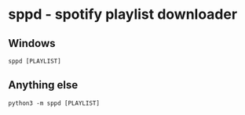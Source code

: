 # sppd - spotify playlist downloader
## Windows
```
sppd [PLAYLIST]
```
## Anything else
```
python3 -m sppd [PLAYLIST]
```
